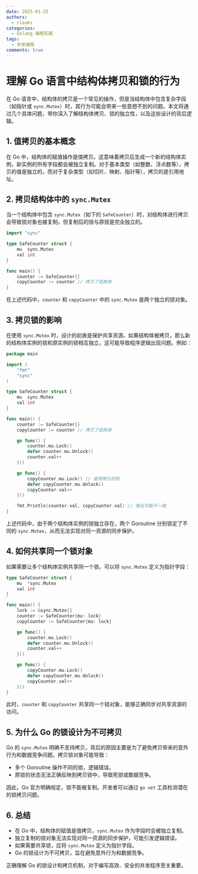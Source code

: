 ```yaml
---
date: 2025-01-25
authors:
  - cloaks
categories:
  - Golang 编程实践
tags:
  - 并发编程
comments: true
---
```


# 理解 Go 语言中结构体拷贝和锁的行为

在 Go 语言中，结构体的拷贝是一个常见的操作，但是当结构体中包含复杂字段（如指针或 `sync.Mutex`）时，其行为可能会带来一些意想不到的问题。本文将通过几个具体问题，带你深入了解结构体拷贝、锁的独立性，以及这些设计的背后逻辑。

<!-- more -->

## 1. 值拷贝的基本概念
在 Go 中，结构体的赋值操作是值拷贝。这意味着拷贝后生成一个新的结构体实例，新实例的所有字段都会被独立复制。对于基本类型（如整数、浮点数等），拷贝的值是独立的，而对于复杂类型（如切片、映射、指针等），拷贝的是引用地址。

## 2. 拷贝结构体中的 `sync.Mutex`
当一个结构体中包含 `sync.Mutex`（如下的 `SafeCounter`）时，对结构体进行拷贝会导致锁对象也被复制，但复制后的锁与原锁是完全独立的。

```go
import "sync"

type SafeCounter struct {
    mu  sync.Mutex
    val int
}

func main() {
    counter := SafeCounter{}
    copyCounter := counter // 拷贝了结构体
}
```

在上述代码中，`counter` 和 `copyCounter` 中的 `sync.Mutex` 是两个独立的锁对象。

## 3. 拷贝锁的影响
在使用 `sync.Mutex` 时，设计的初衷是保护共享资源。如果结构体被拷贝，那么新的结构体实例的锁和原实例的锁相互独立，这可能导致程序逻辑出现问题。例如：

```go
package main

import (
    "fmt"
    "sync"
)

type SafeCounter struct {
    mu  sync.Mutex
    val int
}

func main() {
    counter := SafeCounter{}
    copyCounter := counter // 拷贝了结构体

    go func() {
        counter.mu.Lock()
        defer counter.mu.Unlock()
        counter.val++
    }()

    go func() {
        copyCounter.mu.Lock() // 使用拷贝的锁
        defer copyCounter.mu.Unlock()
        copyCounter.val++
    }()

    fmt.Println(counter.val, copyCounter.val) // 输出可能不一致
}
```

上述代码中，由于两个结构体实例的锁独立存在，两个 Goroutine 分别锁定了不同的 `sync.Mutex`，从而无法实现对同一资源的同步保护。

## 4. 如何共享同一个锁对象
如果需要让多个结构体实例共享同一个锁，可以将 `sync.Mutex` 定义为指针字段：

```go
type SafeCounter struct {
    mu  *sync.Mutex
    val int
}

func main() {
    lock := &sync.Mutex{}
    counter := SafeCounter{mu: lock}
    copyCounter := SafeCounter{mu: lock}

    go func() {
        counter.mu.Lock()
        defer counter.mu.Unlock()
        counter.val++
    }()

    go func() {
        copyCounter.mu.Lock()
        defer copyCounter.mu.Unlock()
        copyCounter.val++
    }()
}
```

此时，`counter` 和 `copyCounter` 共享同一个锁对象，能够正确同步对共享资源的访问。

## 5. 为什么 Go 的锁设计为不可拷贝
Go 的 `sync.Mutex` 明确不支持拷贝，背后的原因主要是为了避免拷贝带来的意外行为和数据竞争问题。拷贝锁对象可能导致：

- 多个 Goroutine 操作不同的锁，逻辑错误。
- 原锁的状态无法正确反映到拷贝锁中，导致死锁或数据竞争。

因此，Go 官方明确规定，锁不能被复制。开发者可以通过 `go vet` 工具检测潜在的锁拷贝问题。

## 6. 总结
- 在 Go 中，结构体的赋值是值拷贝，`sync.Mutex` 作为字段时会被独立复制。
- 独立复制的锁对象无法实现对同一资源的同步保护，可能引发逻辑错误。
- 如果需要共享锁，应将 `sync.Mutex` 定义为指针字段。
- Go 的锁设计为不可拷贝，旨在避免意外行为和数据竞争。

正确理解 Go 的锁设计和拷贝机制，对于编写高效、安全的并发程序至关重要。
